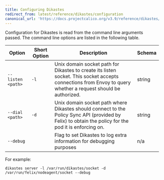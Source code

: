 ```yaml
---
title: Configuring Dikastes
redirect_from: latest/reference/dikastes/configuration
canonical_url: 'https://docs.projectcalico.org/v3.9/reference/dikastes/configuration'
---
```


Configuration for Dikastes is read from the command line arguments passed. The command line options
are listed in the following table.

| Option            | Short Option | Description  | Schema |
|-------------------|--------------|--------------|--------|
| `--listen <path>` | `-l`         | Unix domain socket path for Dikastes to create its listen socket. This socket accepts connections from Envoy to query whether a request should be authorized. | string |
| `--dial <path>`   | `-d`         | Unix domain socket path where Dikastes should connect to the Policy Sync API (provided by Felix) to obtain the policy for the pod it is enforcing on. | string |
| `--debug`         |              | Flag to set Dikastes to log extra information for debugging purposes | n/a | 

For example:

	dikastes server -l /var/run/dikastes/socket -d /var/run/felix/nodeagent/socket --debug
